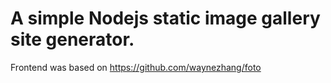 # A simple Nodejs static image gallery site generator.

Frontend was based on https://github.com/waynezhang/foto
